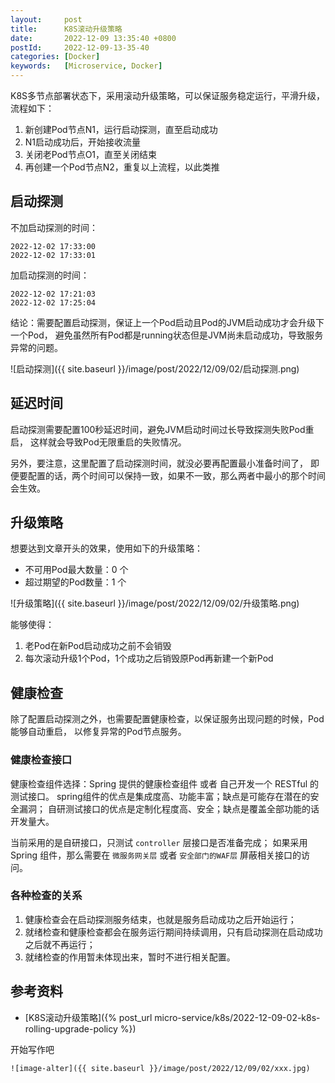 ```yaml
---
layout:     post
title:      K8S滚动升级策略
date:       2022-12-09 13:35:40 +0800
postId:     2022-12-09-13-35-40
categories: [Docker]
keywords:   [Microservice, Docker]
---
```


K8S多节点部署状态下，采用滚动升级策略，可以保证服务稳定运行，平滑升级，流程如下：  
1) 新创建Pod节点N1，运行启动探测，直至启动成功  
2) N1启动成功后，开始接收流量  
3) 关闭老Pod节点O1，直至关闭结束  
4) 再创建一个Pod节点N2，重复以上流程，以此类推  

## 启动探测
不加启动探测的时间：
```
2022-12-02 17:33:00
2022-12-02 17:33:01
```

加启动探测的时间：
```
2022-12-02 17:21:03
2022-12-02 17:25:04
```

结论：需要配置启动探测，保证上一个Pod启动且Pod的JVM启动成功才会升级下一个Pod，
避免虽然所有Pod都是running状态但是JVM尚未启动成功，导致服务异常的问题。

![启动探测]({{ site.baseurl }}/image/post/2022/12/09/02/启动探测.png)

## 延迟时间
启动探测需要配置100秒延迟时间，避免JVM启动时间过长导致探测失败Pod重启，
这样就会导致Pod无限重启的失败情况。

另外，要注意，这里配置了启动探测时间，就没必要再配置最小准备时间了，
即便要配置的话，两个时间可以保持一致，如果不一致，那么两者中最小的那个时间会生效。

## 升级策略

想要达到文章开头的效果，使用如下的升级策略：
* 不可用Pod最大数量：0 个
* 超过期望的Pod数量：1 个

![升级策略]({{ site.baseurl }}/image/post/2022/12/09/02/升级策略.png)

能够使得：
1) 老Pod在新Pod启动成功之前不会销毁
2) 每次滚动升级1个Pod，1个成功之后销毁原Pod再新建一个新Pod

## 健康检查
除了配置启动探测之外，也需要配置健康检查，以保证服务出现问题的时候，Pod能够自动重启，
以修复异常的Pod节点服务。

### 健康检查接口
健康检查组件选择：Spring 提供的健康检查组件 或者 自己开发一个 RESTful 的测试接口。
spring组件的优点是集成度高、功能丰富；缺点是可能存在潜在的安全漏洞；
自研测试接口的优点是定制化程度高、安全；缺点是覆盖全部功能的话开发量大。

当前采用的是自研接口，只测试 `controller` 层接口是否准备完成；
如果采用 Spring 组件，那么需要在 `微服务网关层` 或者 `安全部门的WAF层` 屏蔽相关接口的访问。

### 各种检查的关系

1) 健康检查会在启动探测服务结束，也就是服务启动成功之后开始运行；  
2) 就绪检查和健康检查都会在服务运行期间持续调用，只有启动探测在启动成功之后就不再运行；   
3) 就绪检查的作用暂未体现出来，暂时不进行相关配置。  

## 参考资料
* [K8S滚动升级策略]({% post_url micro-service/k8s/2022-12-09-02-k8s-rolling-upgrade-policy %})

开始写作吧
```
![image-alter]({{ site.baseurl }}/image/post/2022/12/09/02/xxx.jpg)
```
